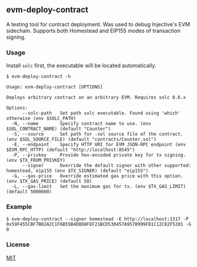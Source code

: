 ## evm-deploy-contract

A testing tool for contract deployment. Was used to debug Injective's EVM sidechain. Supports both Homestead and EIP155 modes of transaction signing.

### Usage

Install `solc` first, the executable will be located automatically.

```
$ evm-deploy-contract -h

Usage: evm-deploy-contract [OPTIONS]

Deploys arbitrary contract on an arbitrary EVM. Requires solc 0.6.x

Options:
      --solc-path   Set path solc executable. Found using 'which' otherwise (env $SOLC_PATH)
  -N, --name        Specify contract name to use. (env $SOL_CONTRACT_NAME) (default "Counter")
  -S, --source      Set path for .sol source file of the contract. (env $SOL_SOURCE_FILE) (default "contracts/Counter.sol")
  -E, --endpoint    Specify HTTP URI for EVM JSON-RPC endpoint (env $EVM_RPC_HTTP) (default "http://localhost:8545")
  -P, --privkey     Provide hex-encoded private key for tx signing. (env $TX_FROM_PRIVKEY)
      --signer      Override the default signer with other supported: homestead, eip155 (env $TX_SIGNER) (default "eip155")
  -G, --gas-price   Override estimated gas price with this option. (env $TX_GAS_PRICE) (default 50)
  -L, --gas-limit   Set the maximum gas for tx. (env $TX_GAS_LIMIT) (default 5000000)
```

### Example

```
$ evm-deploy-contract --signer homestead -E http://localhost:1317 -P 0x59F455CBF7B02A2C1F6B55B4D8D8FEF21BCD530457A9570999FB1C12C82F5201 -G 0
```

### License

[MIT](/LICENSE)
